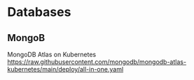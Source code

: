 # Databases

## MongoB

MongoDB Atlas on Kubernetes
https://raw.githubusercontent.com/mongodb/mongodb-atlas-kubernetes/main/deploy/all-in-one.yaml

